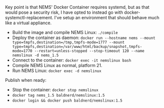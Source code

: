 Key point is that NEMS' Docker Container requires systemd, but as that would pose a security risk, I have opted to instead go with docker-systemctl-replacement. I've setup an environment that should behave much like a virtual appliance.

  - Build the image and compile NEMS Linux: `./compile`
  - Deploy the container as daemon: `docker run --hostname nems --mount type=tmpfs,destination=/tmp,tmpfs-mode=1777 --mount type=tmpfs,destination=/var/www/html/backup/snapshot,tmpfs-mode=1770 --restart=unless-stopped --stop-timeout 120 --name nemslinux -d nems_1.5`
  - Connect to the container: `docker exec -it nemslinux bash`
  - Compile NEMS Linux as normal, platform 21.
  - Run NEMS Linux: `docker exec -d nemslinux`

Publish when ready:

  - Stop the container: `docker stop nemslinux`
  - `docker tag nems_1.5 baldnerd/nemslinux:1.5`
  - `docker login && docker push baldnerd/nemslinux:1.5`
